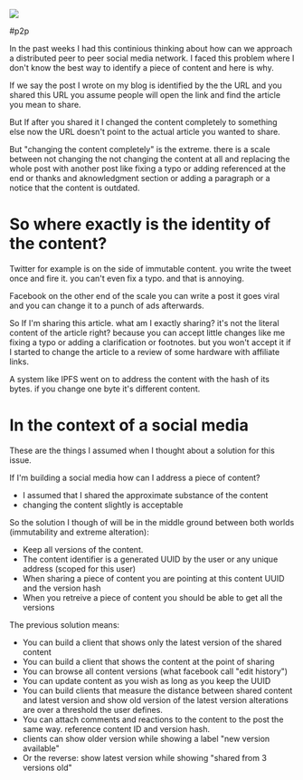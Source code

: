 ![](/public/IMG_20201225_123145.jpg)

#p2p

In the past weeks I had this continious thinking about how can we approach a distributed peer to peer social media network. I faced this problem where I don't know the best way to identify a piece of content and here is why.

If we say the post I wrote on my blog is identified by the the URL and you shared this URL you assume people will open the link and find the article you mean to share.

But If after you shared it I changed the content completely to something else now the URL doesn't point to the actual article you wanted to share.

But "changing the content completely" is the extreme. there is a scale between not changing the not changing the content at all and replacing the whole post with another post like fixing a typo or adding referenced at the end or thanks and aknowledgment section or adding a paragraph or a notice that the content is outdated.

# So where exactly is the identity of the content?

Twitter for example is on the side of immutable content. you write the tweet once and fire it. you can't even fix a typo. and that is annoying.

Facebook on the other end of the scale you can write a post it goes viral and you can change it to a punch of ads afterwards.

So If I'm sharing this article. what am I exactly sharing? it's not the literal content of the article right? because you can accept little changes like me fixing a typo or adding a clarification or footnotes. but you won't accept it if I started to change the article to a review of some hardware with affiliate links.

A system like IPFS went on to address the content with the hash of its bytes. if you change one byte it's different content.

# In the context of a social media

These are the things I assumed when I thought about a solution for this issue.

If I'm building a social media how can I address a piece of content?

- I assumed that I shared the approximate substance of the content
- changing the content slightly is acceptable

So the solution I though of will be in the middle ground between both worlds (immutability and extreme alteration):

- Keep all versions of the content.
- The content identifier is a generated UUID by the user or any unique address (scoped for this user)
- When sharing a piece of content you are pointing at this content UUID and the version hash
- When you retreive a piece of content you should be able to get all the versions

The previous solution means:

- You can build a client that shows only the latest version of the shared content
- You can build a client that shows the content at the point of sharing
- You can browse all content versions (what facebook call "edit history")
- You can update content as you wish as long as you keep the UUID
- You can build clients that measure the distance between shared content and latest version and show old version of the latest version alterations are over a threshold the user defines.
- You can attach comments and reactions to the content to the post the same way. reference content ID and version hash.
- clients can show older version while showing a label "new version available"
- Or the reverse: show latest version while showing "shared from 3 versions old"
